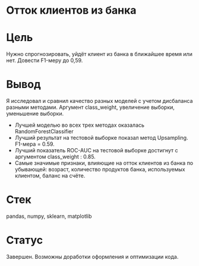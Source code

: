 # Отток клиентов из банка

# Цель

Нужно спрогнозировать, уйдёт клиент из банка в ближайшее время или нет. Довести F1-меру до 0,59.

# Вывод

Я исследовал и сравнил качество разных моделей с учетом дисбаланса разными методами. Аргумент class_weight, увеличение выборки, уменьшение выборки.

- Лучшей моделью во всех трех методах оказалась RandomForestClassifier
- Лучший результат на тестовой выборке показал метод Upsampling. F1-мера = 0.59.
- Лучший показатель ROC-AUC на тестовой выборке достигнут с аргументом class_weight : 0.85.
- Самые значимые признаки, влияющие на отток клиентов из банка по убывающей: возраст, количество продуктов банка, используемых клиентом, баланс на счёте.

# Стек

pandas, numpy, sklearn, matplotlib

# Статус

Завершен. Возможны доработки оформления и оптимизации кода.
